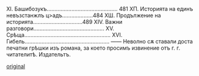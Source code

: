 ﻿XI.	Башибозукъ..............................................  481
ХП. Историята на	единъ невъзстанжлъ	ц>адъ....................484
ХШ. Продължение	на историята................................489
XIV.	Важни разговори..............................................
XV.	Срѣща........................................................
XVI.	Гибель.......................................................
——
Неволно сѫ ставали доста печатни грѣшки изъ романа, за което просимъ извинение отъ г. г. читателитѣ.
Издательтъ.

[original](images/561.jpg)
